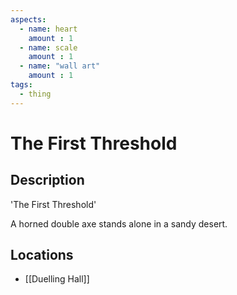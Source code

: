 ```yaml
---
aspects: 
  - name: heart
    amount : 1
  - name: scale
    amount : 1
  - name: "wall art"
    amount : 1
tags:
  - thing
---
```


# The First Threshold

## Description
'The First Threshold'

A horned double axe stands alone in a sandy desert.
## Locations
- [[Duelling Hall]]